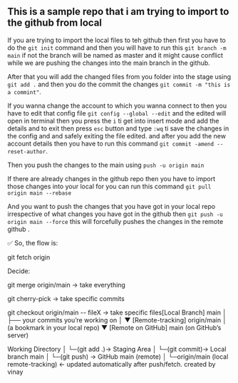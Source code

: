## This is a sample repo that i am trying to import to the github from local 

If you are trying to import the local files to teh github then first you have to do the `git init` command 
and then you will have to run this `git branch -m main` if not the branch will be named as master and it might cause conflict while we are pushing the changes into the main branch in the github.

After that you will add the changed files from you folder into the stage using `git add .` and then you do the commit the changes 
`git commit -m "this is a commint"`.

If you wanna change the account to which you wanna connect to then you have to edit that config file 
`git config --global --edit` and the edited will open in terminal then you press the `i` ti get into insert mode and add the details and to exit then press `esc` button and type `:wq` ti save the changes in the config and and safely exiting the file edited.
and after you add the new account details then you have to run this command `git commit -amend --reset-author`.


Then you push the changes to the main using `push -u origin main`

If there are already changes in the github repo then you have to import those changes into your local for you can run this command 
`git pull origin main --rebase`

And you want to push the changes that you have got in your local repo irrespective of what changes you have got in the github then 
`git push -u origin main --force` this will forcefully pushes the changes in the remote github .



✅ So, the flow is:

git fetch origin

Decide:

git merge origin/main → take everything

git cherry-pick <hash> → take specific commits

git checkout origin/main -- fileX → take specific files[Local Branch]        main
        │
        ├── your commits you’re working on
        │
        ▼
[Remote-tracking]     origin/main
        │   (a bookmark in your local repo)
        ▼
[Remote on GitHub]    main (on GitHub’s server)


Working Directory
      │
      └─(git add .)→ Staging Area
                       │
      └─(git commit)→ Local branch main
                           │
      └─(git push) → GitHub main (remote)
                           │
      └─origin/main (local remote-tracking) ← updated automatically after push/fetch.
created by vinay 
